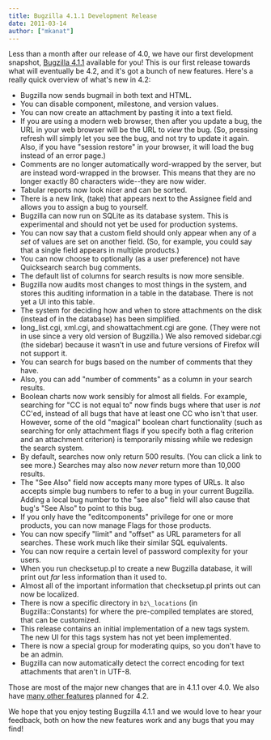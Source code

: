 ```yaml
---
title: Bugzilla 4.1.1 Development Release
date: 2011-03-14
author: ["mkanat"]
---
```

Less than a month after our release of 4.0, we have our first
development snapshot, [Bugzilla
4.1.1](http://www.bugzilla.org/news/2011/03/13/release-of-bugzilla-4.1.1)
available for you\! This is our first release towards what will
eventually be 4.2, and it's got a bunch of new features. Here's a really
quick overview of what's new in 4.2:

  - Bugzilla now sends bugmail in both text and HTML.
  - You can disable component, milestone, and version values.
  - You can now create an attachment by pasting it into a text field.
  - If you are using a modern web browser, then after you update a bug,
    the URL in your web browser will be the URL to *view* the bug. (So,
    pressing refresh will simply let you see the bug, and not try to
    update it again. Also, if you have "session restore" in your
    browser, it will load the bug instead of an error page.)
  - Comments are no longer automatically word-wrapped by the server, but
    are instead word-wrapped in the browser. This means that they are no
    longer exactly 80 characters wide--they are now wider.
  - Tabular reports now look nicer and can be sorted.
  - There is a new link, (take) that appears next to the Assignee field
    and allows you to assign a bug to yourself.
  - Bugzilla can now run on SQLite as its database system. This is
    experimental and should not yet be used for production systems.
  - You can now say that a custom field should only appear when any of a
    *set* of values are set on another field. (So, for example, you
    could say that a single field appears in multiple products.)
  - You can now choose to optionally (as a user preference) not have
    Quicksearch search bug comments.
  - The default list of columns for search results is now more sensible.
  - Bugzilla now audits most changes to most things in the system, and
    stores this auditing information in a table in the database. There
    is not yet a UI into this table.
  - The system for deciding how and when to store attachments on the
    disk (instead of in the database) has been simplified.
  - long\_list.cgi, xml.cgi, and showattachment.cgi are gone. (They were
    not in use since a very old version of Bugzilla.) We also removed
    sidebar.cgi (the sidebar) because it wasn't in use and future
    versions of Firefox will not support it.
  - You can search for bugs based on the number of comments that they
    have.
  - Also, you can add "number of comments" as a column in your search
    results.
  - Boolean charts now work sensibly for almost all fields. For example,
    searching for "CC is not equal to" now finds bugs where that user is
    *not* CC'ed, instead of all bugs that have at least one CC who isn't
    that user. However, some of the old "magical" boolean chart
    functionality (such as searching for only attachment flags if you
    specify both a flag criterion and an attachment criterion) is
    temporarily missing while we redesign the search system.
  - By default, searches now only return 500 results. (You can click a
    link to see more.) Searches may also now *never* return more than
    10,000 results.
  - The "See Also" field now accepts many more types of URLs. It also
    accepts simple bug numbers to refer to a bug in your current
    Bugzilla. Adding a local bug number to the "see also" field will
    also cause that bug's "See Also" to point to this bug.
  - If you only have the "editcomponents" privilege for one or more
    products, you can now manage Flags for those products.
  - You can now specify "limit" and "offset" as URL parameters for all
    searches. These work much like their similar SQL equivalents.
  - You can now require a certain level of password complexity for your
    users.
  - When you run checksetup.pl to create a new Bugzilla database, it
    will print out *far* less information than it used to.
  - Almost all of the important information that checksetup.pl prints
    out can now be localized.
  - There is now a specific directory in `bz\_locations`
    (in Bugzilla::Constants) for where the pre-compiled templates are
    stored, that can be customized.
  - This release contains an initial implementation of a new tags
    system. The new UI for this tags system has not yet been
    implemented.
  - There is now a special group for moderating quips, so you don't have
    to be an admin.
  - Bugzilla can now automatically detect the correct encoding for text
    attachments that aren't in UTF-8.

Those are most of the major new changes that are in 4.1.1 over 4.0. We
also have [many other
features](https://bugzilla.mozilla.org/buglist.cgi?bug_severity=enhancement&resolution=---&query_format=advanced&product=Bugzilla&target_milestone=Bugzilla%204.2)
planned for 4.2.

We hope that you enjoy testing Bugzilla 4.1.1 and we would love to hear
your feedback, both on how the new features work and any bugs that you
may find\!
